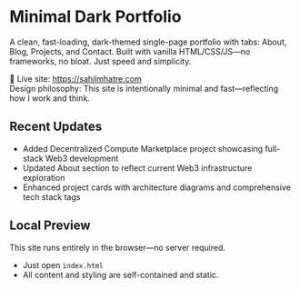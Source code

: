 # Minimal Dark Portfolio

A clean, fast-loading, dark-themed single-page portfolio with tabs: About, Blog, Projects, and Contact. Built with vanilla HTML/CSS/JS—no frameworks, no bloat. Just speed and simplicity.

🔗 Live site: https://sahilmhatre.com  
Design philosophy: This site is intentionally minimal and fast—reflecting how I work and think.

## Recent Updates

- Added Decentralized Compute Marketplace project showcasing full-stack Web3 development
- Updated About section to reflect current Web3 infrastructure exploration
- Enhanced project cards with architecture diagrams and comprehensive tech stack tags

## Local Preview

This site runs entirely in the browser—no server required.

- Just open `index.html`
- All content and styling are self-contained and static.
